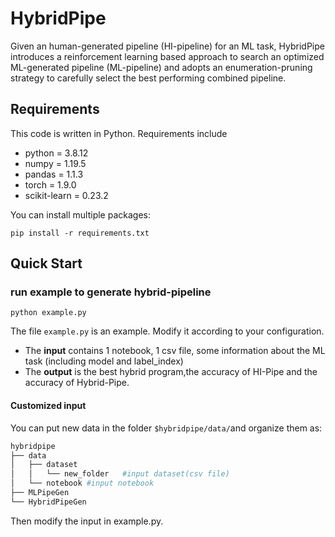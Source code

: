 # HybridPipe

Given an human-generated pipeline (HI-pipeline) for an ML task, HybridPipe introduces a reinforcement learning based approach to search an optimized  ML-generated pipeline (ML-pipeline) and adopts an enumeration-pruning strategy to carefully select the best performing combined pipeline.

## Requirements

This code is written in Python. Requirements include

- python = 3.8.12
- numpy = 1.19.5 
- pandas = 1.1.3
- torch = 1.9.0
- scikit-learn = 0.23.2

You can install multiple packages:

```
pip install -r requirements.txt
```



## Quick Start

### run example to generate hybrid-pipeline

```
python example.py
```

The file `example.py` is an example. Modify it according to your configuration.

- The **input** contains 1 notebook, 1 csv file, some information about the ML task (including model and label_index)
- The **output** is the best hybrid program,the accuracy of HI-Pipe and the accuracy of Hybrid-Pipe.

#### Customized input

You can put new data in the folder `$hybridpipe/data/`and organize them as:

```python
hybridpipe
├── data
│   ├── dataset 
│   │   └── new_folder   #input dataset(csv file)
│   └── notebook #input notebook
├── MLPipeGen
└── HybridPipeGen
```

Then modify the input in example.py.




